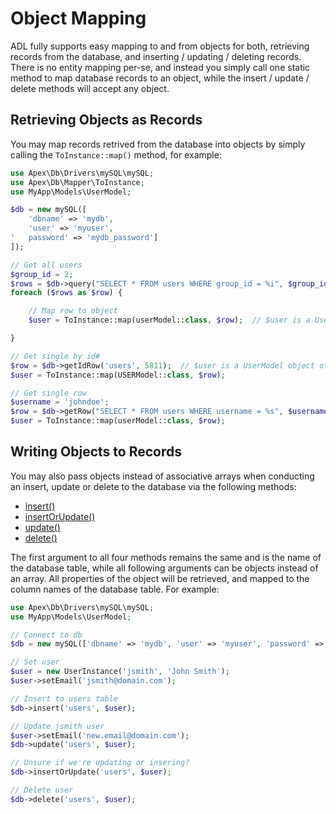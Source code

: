 
# Object Mapping

ADL fully supports easy mapping to and from objects for both, retrieving records from the database, and inserting / updating / deleting  records.  There is no entity mapping per-se, and instead you simply call one static method to map database records to an object, while the insert / update / delete methods will accept any object.


## Retrieving Objects as Records

You may map records retrived from the database into objects by simply calling the `ToInstance::map()` method, for example:

~~~php
use Apex\Db\Drivers\mySQL\mySQL;
use Apex\Db\Mapper\ToInstance;
use MyApp\Models\UserModel;

$db = new mySQL([
    'dbname' => 'mydb', 
    'user' => 'myuser', 
'   password' => 'mydb_password']
]);

// Get all users
$group_id = 2;
$rows = $db->query("SELECT * FROM users WHERE group_id = %i", $group_id);
foreach ($rows as $row) {

    // Map row to object
    $user = ToInstance::map(userModel::class, $row);  // $user is a UserModel object instance, instantiated and injected

}

// Get single by id#
$row = $db->getIdRow('users', 5811);  // $user is a UserModel object of the user id# 5811
$user = ToInstance::map(USERModel::class, $row);

// Get single row
$username = 'johndoe';
$row = $db->getRow("SELECT * FROM users WHERE username = %s", $username);
$user = ToInstance::map(userModel::class, $row);
~~~


## Writing Objects to Records

You may also pass objects instead of associative arrays when conducting an insert, update or delete to the database via the following methods:

* [insert()](./sql/insert.md)
* [insertOrUpdate()](./sql/insertOrUpdate.md)
* [update()](./sql/update.md)
* [delete()](./sql/delete.md)

The first argument to all four methods remains the same and is the name of the database table, while all following arguments can be objects instead of an array.  All properties of the object will be retrieved, and mapped to the column names of the database table.  For example:

~~~php
use Apex\Db\Drivers\mySQL\mySQL;
use MyApp\Models\UserModel;

// Connect to db
$db = new mySQL(['dbname' => 'mydb', 'user' => 'myuser', 'password' => 'password']);

// Set user
$user = new UserInstance('jsmith', 'John Smith');
$user->setEmail('jsmith@domain.com');

// Insert to users table
$db->insert('users', $user);

// Update jsmith user
$user->setEmail('new.email@domain.com');
$db->update('users', $user);

// Unsure if we're updating or insering?
$db->insertOrUpdate('users', $user);

// Delete user
$db->delete('users', $user);
~~~


